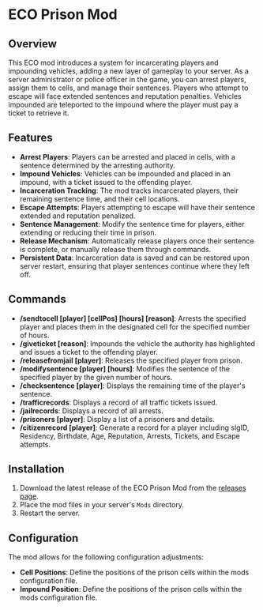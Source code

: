 # ECO Prison Mod

## Overview

This ECO mod introduces a system for incarcerating players and impounding vehicles, adding a new layer of gameplay to your server. As a server administrator or police officer in the game, you can arrest players, assign them to cells, and manage their sentences. Players who attempt to escape will face extended sentences and reputation penalties. Vehicles impounded are teleported to the impound where  the player must pay a ticket to retrieve it.

## Features

- **Arrest Players**: Players can be arrested and placed in cells, with a sentence determined by the arresting authority.
- **Impound Vehicles**: Vehicles can be impounded and placed in an impound, with a ticket issued to the offending player.
- **Incarceration Tracking**: The mod tracks incarcerated players, their remaining sentence time, and their cell locations.
- **Escape Attempts**: Players attempting to escape will have their sentence extended and reputation penalized.
- **Sentence Management**: Modify the sentence time for players, either extending or reducing their time in prison.
- **Release Mechanism**: Automatically release players once their sentence is complete, or manually release them through commands.
- **Persistent Data**: Incarceration data is saved and can be restored upon server restart, ensuring that player sentences continue where they left off.

## Commands

- **/sendtocell [player] [cellPos] [hours] [reason]**: Arrests the specified player and places them in the designated cell for the specified number of hours.
- **/giveticket [reason]**: Impounds the vehicle the authority has highlighted and issues a ticket to the offending player.
- **/releasefromjail [player]**: Releases the specified player from prison.
- **/modifysentence [player] [hours]**: Modifies the sentence of the specified player by the given number of hours.
- **/checksentence [player]**: Displays the remaining time of the player's sentence.
- **/trafficrecords**: Displays a record of all traffic tickets issued.
- **/jailrecords**: Displays a record of all arrests.
- **/prisoners [player]**: Display a list of a prisoners and details.
- **/citizenrecord [player]**: Generate a record for a player including slgID, Residency, Birthdate, Age, Reputation, Arrests, Tickets, and Escape attempts. 
  
## Installation

1. Download the latest release of the ECO Prison Mod from the [releases page](#).
2. Place the mod files in your server's `Mods` directory.
3. Restart the server.

## Configuration

The mod allows for the following configuration adjustments:

- **Cell Positions**: Define the positions of the prison cells within the mods configuration file.
- **Impound Position**: Define the positions of the prison cells within the mods configuration file.
